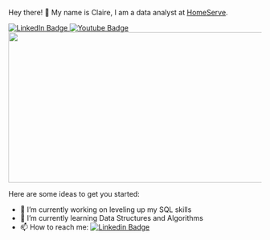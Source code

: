   Hey there! 👋 
  My name is Claire, I am a data analyst at [HomeServe](https://www.homeserve.com/en-us/). 


<div id="badges">
  <a href="https://www.linkedin.com/in/claire9306/">
    <img src="https://img.shields.io/badge/LinkedIn-blue?style=for-the-badge&logo=linkedin&logoColor=white" alt="LinkedIn Badge"/>
  </a>
  <a href="https://www.youtube.com/channel/UCxZr1UPkwFrL3JjfxJDFTAg/playlists?view=50&sort=dd&shelf_id=1">
    <img src="https://img.shields.io/badge/YouTube-red?style=for-the-badge&logo=youtube&logoColor=white" alt="Youtube Badge"/>
  </a>
</div>

<img src="https://github.com/ckraft-bot&style=flat-square&color=blue" alt=""/>

<div align="center">
  <img src="https://media.giphy.com/media/LHZyixOnHwDDy/giphy.gif" width="600" height="300"/>
</div>

Here are some ideas to get you started:

- 🔭 I’m currently working on leveling up my SQL skills
- 🌱 I’m currently learning Data Structures and Algorithms
- 📫 How to reach me: [![Linkedin Badge](https://img.shields.io/badge/-Claire-blue?style=flat&logo=Linkedin&logoColor=white)](https://www.linkedin.com/in/claire9306/)



